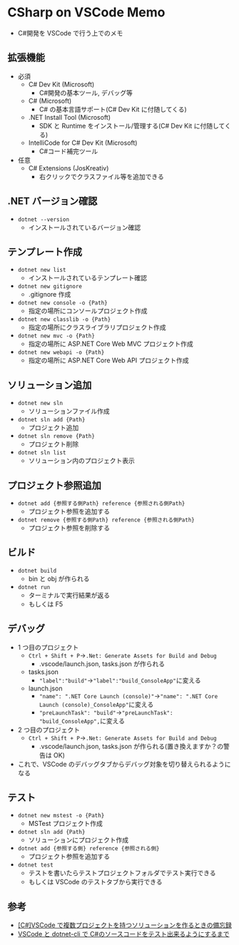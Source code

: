 # CSharp on VSCode Memo

- C#開発を VSCode で行う上でのメモ

## 拡張機能

- 必須
  - C# Dev Kit (Microsoft)
    - C#開発の基本ツール, デバッグ等
  - C# (Microsoft)
    - C# の基本言語サポート(C# Dev Kit に付随してくる)
  - .NET Install Tool (Microsoft)
    - SDK と Runtime をインストール/管理する(C# Dev Kit に付随してくる)
  - IntelliCode for C# Dev Kit (Microsoft)
    - C#コード補完ツール
- 任意
  - C# Extensions (JosKreativ)
    - 右クリックでクラスファイル等を追加できる

## .NET バージョン確認

- `dotnet --version`
  - インストールされているバージョン確認

## テンプレート作成

- `dotnet new list`
  - インストールされているテンプレート確認
- `dotnet new gitignore`
  - .gitignore 作成
- `dotnet new console -o {Path}`
  - 指定の場所にコンソールプロジェクト作成
- `dotnet new classlib -o {Path}`
  - 指定の場所にクラスライブラリプロジェクト作成
- `dotnet new mvc -o {Path}`
  - 指定の場所に ASP.NET Core Web MVC プロジェクト作成
- `dotnet new webapi -o {Path}`
  - 指定の場所に ASP.NET Core Web API プロジェクト作成

## ソリューション追加

- `dotnet new sln`
  - ソリューションファイル作成
- `dotnet sln add {Path}`
  - プロジェクト追加
- `dotnet sln remove {Path}`
  - プロジェクト削除
- `dotnet sln list`
  - ソリューション内のプロジェクト表示

## プロジェクト参照追加

- `dotnet add {参照する側Path} reference {参照される側Path}`
  - プロジェクト参照を追加する
- `dotnet remove {参照する側Path} reference {参照される側Path}`
  - プロジェクト参照を削除する

## ビルド

- `dotnet build`
  - bin と obj が作られる
- `dotnet run`
  - ターミナルで実行結果が返る
  - もしくは F5

## デバッグ

- 1 つ目のプロジェクト
  - `Ctrl + Shift + P`→`.Net: Generate Assets for Build and Debug`
    - .vscode/launch.json, tasks.json が作られる
  - tasks.json
    - `"label":"build"`→`"label":"build_ConsoleApp"`に変える
  - launch.json
    - `"name": ".NET Core Launch (console)"`→`"name": ".NET Core Launch (console)_ConsoleApp"`に変える
    - `"preLaunchTask": "build"`→`"preLaunchTask": "build_ConsoleApp",`に変える
- 2 つ目のプロジェクト
  - `Ctrl + Shift + P`→`.Net: Generate Assets for Build and Debug`
    - .vscode/launch.json, tasks.json が作られる(置き換えますか？の警告は OK)
- これで、VSCode のデバッグタブからデバッグ対象を切り替えられるようになる

## テスト

- `dotnet new mstest -o {Path}`
  - MSTest プロジェクト作成
- `dotnet sln add {Path}`
  - ソリューションにプロジェクト作成
- `dotnet add {参照する側} reference {参照される側}`
  - プロジェクト参照を追加する
- `dotnet test`
  - テストを書いたらテストプロジェクトフォルダでテスト実行できる
  - もしくは VSCode のテストタブから実行できる

## 参考

- [[C#]VSCode で複数プロジェクトを持つソリューションを作るときの備忘録](https://qiita.com/unyorita/items/8a92cb19b618e8e4a4a5)
- [VSCode と dotnet-cli で C#のソースコードをテスト出来るようにするまで](https://qiita.com/jnuank/items/e9aeb2d8c99d1e6f1081)
